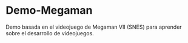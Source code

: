 # Demo-Megaman

Demo basada en el videojuego de Megaman VII (SNES) para aprender sobre el desarrollo de videojuegos.
